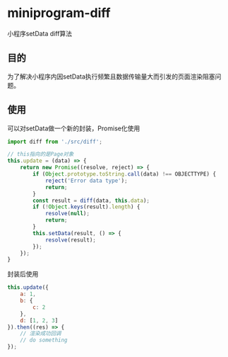 # miniprogram-diff

小程序setData diff算法

## 目的
为了解决小程序内因setData执行频繁且数据传输量大而引发的页面渲染阻塞问题。

## 使用
可以对setData做一个新的封装，Promise化使用
```javascript
import diff from './src/diff';

// this指向的是Page对象
this.update = (data) => {
    return new Promise((resolve, reject) => {
        if (Object.prototype.toString.call(data) !== OBJECTTYPE) {
            reject('Error data type');
            return;
        }
        const result = diff(data, this.data);
        if (!Object.keys(result).length) {
            resolve(null);
            return;
        } 
        this.setData(result, () => {
            resolve(result);
        });
    });
}
```
封装后使用
```javascript
this.update({
    a: 1,
    b: {
        c: 2
    },
    d: [1, 2, 3]
}).then((res) => {
    // 渲染成功回调
    // do something
});
```